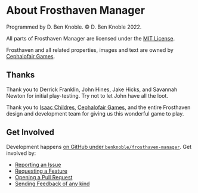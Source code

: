 # About Frosthaven Manager

Programmed by D. Ben Knoble. © D. Ben Knoble 2022.

All parts of Frosthaven Manager are licensed under the [MIT License](https://github.com/benknoble/frosthaven-manager/blob/543fc2d961ab8c8830840e62b1080f80483845d9/LICENSE).

Frosthaven and all related properties, images and text are owned by [Cephalofair Games](https://cephalofair.com).

## Thanks

Thank you to Derrick Franklin, John Hines, Jake Hicks, and Savannah Newton for
initial play-testing. Try not to let John have all the loot.

Thank you to [Isaac Childres](https://twitter.com/Cephalofair), [Cephalofair Games](https://cephalofair.com), and
the entire Frosthaven design and development team for giving us this wonderful
game to play.

## Get Involved

Development happens [on GitHub under `benknoble/frosthaven-manager`](https://github.com/benknoble/frosthaven-manager).
Get involved by:

- [Reporting an Issue](https://github.com/benknoble/frosthaven-manager/issues/new/choose)
- [Requesting a Feature](https://github.com/benknoble/frosthaven-manager/issues/new/choose)
- [Opening a Pull Request](https://github.com/benknoble/frosthaven-manager/compare)
- [Sending Feedback of any kind](mailto:ben.knoble+frosthaven@gmail.com)

<!-- Sponsor… -->
